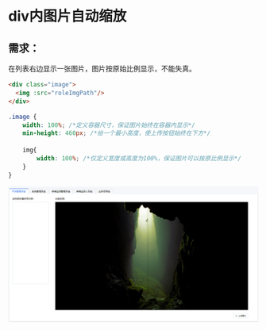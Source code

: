 # div内图片自动缩放
## 需求：
在列表右边显示一张图片，图片按原始比例显示，不能失真。
```html
<div class="image">
  <img :src="roleImgPath"/>
</div>
```
```css
.image {
    width: 100%; /*定义容器尺寸，保证图片始终在容器内显示*/
    min-height: 460px; /*给一个最小高度，使上传按钮始终在下方*/

    img{
        width: 100%; /*仅定义宽度或高度为100%，保证图片可以按原比例显示*/
    }
}
```
![](img/图片自缩放.png)